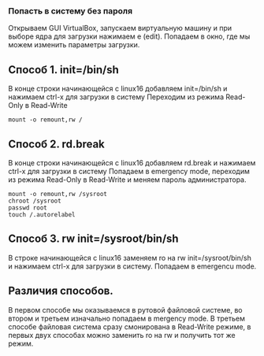 ### Попасть в систему без пароля
Открываем GUI VirtualBox, запускаем виртуальную машину и при выборе ядра для загрузки нажимаем e (edit). Попадаем в окно, где мы можем изменить параметры загрузки.

## Способ 1. init=/bin/sh
В конце строки начинающейся с linux16 добавляем init=/bin/sh и нажимаем сtrl-x для
загрузки в систему
Переходим из режима Read-Only в Read-Write
```
mount -o remount,rw /
```

## Способ 2. rd.break
В конце строки начинающейся с linux16 добавляем rd.break и нажимаем сtrl-x для
загрузки в систему
Попадаем в emergency mode, переходим из режима Read-Only в Read-Write и меняем пароль администратора.
```
mount -o remount,rw /sysroot
chroot /sysroot
passwd root
touch /.autorelabel
```

## Способ 3. rw init=/sysroot/bin/sh
В строке начинающейся с linux16 заменяем ro на rw init=/sysroot/bin/sh и нажимаем сtrl-x для
загрузки в систему.
Попадаем в emergencu mode.

## Различия способов.
В первом способе мы оказываемся в рутовой файловой системе, во втором и третьем изначально попадаем в mergency mode.
В третьем способе файловая система сразу смонирована в Read-Write режиме, в первых двух способах можно заменить ro на rw и получить тот же режим.

